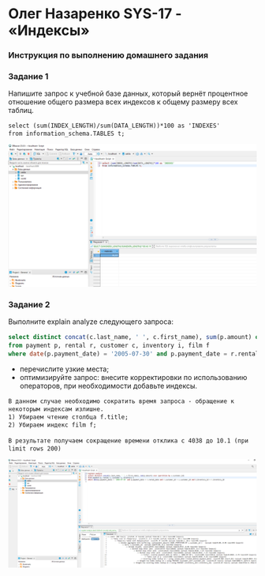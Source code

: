 # Олег Назаренко SYS-17 - «Индексы»

### Инструкция по выполнению домашнего задания

### Задание 1

Напишите запрос к учебной базе данных, который вернёт процентное отношение общего размера всех индексов к общему размеру всех таблиц.
```
select (sum(INDEX_LENGTH)/sum(DATA_LENGTH))*100 as 'INDEXES'
from information_schema.TABLES t;
```
![Monitoring](https://github.com/olegnazarenko92/Nazarenko-db/blob/502eb89420c1f0828994648a33608d92b284c983/%D0%91%D0%B5%D0%B7%D1%8B%D0%BC%D1%8F%D0%BD%D0%BD%D1%8B%D0%B99.png)

### Задание 2

Выполните explain analyze следующего запроса:
```sql
select distinct concat(c.last_name, ' ', c.first_name), sum(p.amount) over (partition by c.customer_id, f.title)
from payment p, rental r, customer c, inventory i, film f
where date(p.payment_date) = '2005-07-30' and p.payment_date = r.rental_date and r.customer_id = c.customer_id and i.inventory_id = r.inventory_id
```
- перечислите узкие места;
- оптимизируйте запрос: внесите корректировки по использованию операторов, при необходимости добавьте индексы.
```
В данном случае необходимо сократить время запроса - обращение к некоторым индексам излишне.
1) Убираем чтение столбца f.title;
2) Убираем индекс film f;

В результате получаем сокращение времени отклика с 4038 до 10.1 (при limit rows 200)
```
![Monitoring](https://github.com/olegnazarenko92/Nazarenko-db/blob/69c8ab4dd968395680b283a24d28482720130cb7/%D0%91%D0%B5%D0%B7%D1%8B%D0%BC%D1%8F%D0%BD%D0%BD%D1%8B%D0%B910.png)
